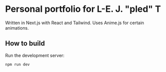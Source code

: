 # Personal portfolio for L-E. J. "pled" T

Written in Next.js with React and Tailwind. Uses Anime.js for certain animations.

## How to build
Run the development server:

```bash
npm run dev
```